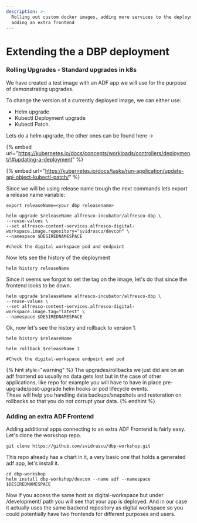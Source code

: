 ```yaml
---
description: >-
  Rolling out custom docker images, adding more services to the deployment,
  adding an extra frontend
---
```


# Extending the a DBP deployment

### Rolling Upgrades - Standard upgrades in k8s

We have created a test image with an ADF app we will use for the purpose of demonstrating upgrades.

To change the version of a currently deployed image, we can either use:

* Helm upgrade
* Kubectl Deployment upgrade 
* Kubectl Patch. 

Lets do a helm upgrade, the other ones can be found here -&gt;

{% embed url="https://kubernetes.io/docs/concepts/workloads/controllers/deployment/\#updating-a-deployment" %}

{% embed url="https://kubernetes.io/docs/tasks/run-application/update-api-object-kubectl-patch/" %}

Since we will be using release name trough the next commands lets export a release name variable:

```text
export releaseName=<your dbp releasename>
```

```text
helm upgrade $releaseName alfresco-incubator/alfresco-dbp \
--reuse-values \
--set alfresco-content-services.alfresco-digital-workspace.image.repository="svidrascu/devcon" \
--namespace $DESIREDNAMESPACE

#check the digital workspace pod and endpoint
```

Now lets see the history of the deployment

```text
helm history releaseName
```

Since it seems we forgot to set the tag on the image, let's do that since the frontend looks to be down.

```text
helm upgrade $releaseName alfresco-incubator/alfresco-dbp \
--reuse-values \
--set alfresco-content-services.alfresco-digital-workspace.image.tag="latest" \
--namespace $DESIREDNAMESPACE
```

Ok, now let's see the history and rollback to version 1.

```text
helm history $releaseName

helm rollback $releaseName 1

#Check the digital-workspace endpoint and pod
```

{% hint style="warning" %}
The upgrades/rollbacks we just did are on an adf frontend so usually no data gets lost but in the case of other applications, like repo for example you will have to have in place pre-upgrade/post-upgrade helm hooks or pod lifecycle events.   
These will help you handling data backups/snapshots and restoration on rollbacks so that you do not corrupt your data.
{% endhint %}

### Adding an extra ADF Frontend

Adding additional apps connecting to an extra ADF Frontend is fairly easy. Let's clone the workshop repo.

```text
git clone https://github.com/svidrascu/dbp-workshop.git
```

This repo already has a chart in it, a very basic one that holds a generated adf app, let's install it.

```text
cd dbp-workshop
helm install dbp-workshop/devcon --name adf --namespace $DESIREDNAMESPACE
```

Now if you access the same host as digital-workspace but under /development/ path you will see that your app is deployed. And in our case it actually uses the same backend repository as digital workspace so you could potentially have two frontends for different purposes and users. 

